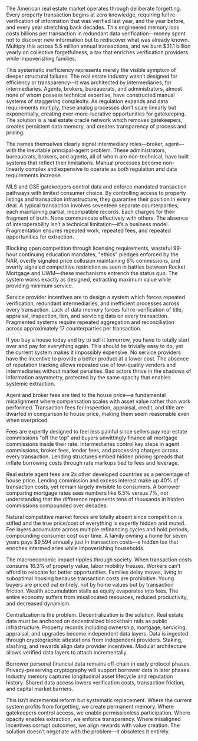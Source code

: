 
The American real estate market operates through deliberate forgetting. Every property transaction begins at zero
knowledge, requiring full re-verification of information that was verified last year, and the year before, and every
year stretching back decades. This engineered memory loss costs billions per transaction in redundant data
verification—money spent not to discover new information but to rediscover what was already known. Multiply this across
5.5 million annual transactions, and we burn $31.1 billion yearly on collective forgetfulness, a tax that enriches
verification providers while impoverishing families.

This systematic inefficiency represents merely the visible symptom of deeper structural failures. The real estate
industry wasn’t designed for efficiency or transparency—it was architected by intermediaries, for intermediaries.
Agents, brokers, bureaucrats, and administrators, almost none of whom possess technical expertise, have constructed
manual systems of staggering complexity. As regulation expands and data requirements multiply, these analog processes
don’t scale linearly but exponentially, creating ever-more-lucrative opportunities for gatekeeping. The solution is a
real estate oracle network which removes gatekeepers, creates persistent data memory, and creates transparency of
process and pricing.


The names themselves clearly signal intermediary roles—broker, agent—with the inevitable principal-agent problem. These
administrators, bureaucrats, brokers, and agents, all of whom are non-technical, have built systems that reflect their
limitations. Manual processes become non-linearly complex and expensive to operate as both regulation and data
requirements increase.

MLS and GSE gatekeepers control data and enforce mandated transaction pathways with limited consumer choice. By
controlling access to property listings and transaction infrastructure, they guarantee their position in every deal. A
typical transaction involves seventeen separate counterparties, each maintaining partial, incompatible records. Each
charges for their fragment of truth. None communicate effectively with others. The absence of interoperability isn’t a
technical limitation—it’s a business model. Fragmentation ensures repeated work, repeated fees, and repeated
opportunities for extraction.

Blocking open competition through licensing requirements, wasteful 99-hour continuing education mandates, "ethics"
pledges enforced by the NAR, overtly signaled price collusion maintaining 6% commissions, and overtly signaled
competitive restriction as seen in battles between Rocket Mortgage and UWM—these mechanisms entrench the status quo. The
system works exactly as designed, extracting maximum value while providing minimum service.


Service provider incentives are to design a system which forces repeated verification, redundant intermediaries, and
inefficient processes across every transaction. Lack of data memory forces full re-verification of title, appraisal,
inspection, lien, and servicing data on every transaction. Fragmented systems require repeated aggregation and
reconciliation across approximately 17 counterparties per transaction.

If you buy a house today and try to sell it tomorrow, you have to totally start over and pay for everything again. This
should be trivially easy to do, yet the current system makes it impossibly expensive. No service providers have the
incentive to provide a better product at a lower cost. The absence of reputation tracking allows repeated use of
low-quality vendors and intermediaries without market penalties. Bad actors thrive in the shadows of information
asymmetry, protected by the same opacity that enables systemic extraction.


Agent and broker fees are tied to the house price—a fundamental misalignment where compensation scales with asset value
rather than work performed. Transaction fees for inspection, appraisal, credit, and title are dwarfed in comparison to
house price, making them seem reasonable even when overpriced.

Fees are expertly designed to feel less painful since sellers pay real estate commissions "off the top" and buyers
unwittingly finance all mortgage commissions inside their rate. Intermediaries control key steps in agent commissions,
broker fees, lender fees, and processing charges across every transaction. Lending structures embed hidden pricing
spreads that inflate borrowing costs through rate markups tied to fees and leverage.

Real estate agent fees are 2x other developed countries as a percentage of house price. Lending commission and excess
interest make up 40% of transaction costs, yet remain largely invisible to consumers. A borrower comparing mortgage
rates sees numbers like 6.5% versus 7%, not understanding that the difference represents tens of thousands in hidden
commissions compounded over decades.


Natural competitive market forces are totally absent since competition is stifled and the true price/cost of everything
is expertly hidden and muted. Fee layers accumulate across multiple refinancing cycles and hold periods, compounding
consumer cost over time. A family owning a home for seven years pays $9,594 annually just in transaction costs—a hidden
tax that enriches intermediaries while impoverishing households.

The macroeconomic impact ripples through society. When transaction costs consume 16.3% of property value, labor mobility
freezes. Workers can’t afford to relocate for better opportunities. Families delay moves, living in suboptimal housing
because transaction costs are prohibitive. Young buyers are priced out entirely, not by home values but by transaction
friction. Wealth accumulation stalls as equity evaporates into fees. The entire economy suffers from misallocated
resources, reduced productivity, and decreased dynamism.


Centralization is the problem. Decentralization is the solution. Real estate data must be anchored on decentralized
blockchain rails as public infrastructure. Property records including ownership, mortgage, servicing, appraisal, and
upgrades become independent data layers. Data is ingested through cryptographic attestations from independent providers.
Staking, slashing, and rewards align data provider incentives. Modular architecture allows verified data layers to
attach incrementally.

Borrower personal financial data remains off-chain in early protocol phases. Privacy-preserving cryptography will
support borrower data in later phases. Industry memory captures longitudinal asset lifecycle and reputation history.
Shared data access lowers verification costs, transaction friction, and capital market barriers.

This isn’t incremental reform but systematic replacement. Where the current system profits from forgetting, we create
permanent memory. Where gatekeepers control access, we enable permissionless participation. Where opacity enables
extraction, we enforce transparency. Where misaligned incentives corrupt outcomes, we align rewards with value creation.
The solution doesn’t negotiate with the problem—it obsoletes it entirely.
